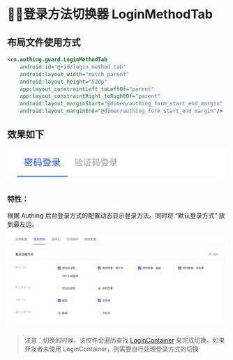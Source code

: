 # 登录方法切换器 LoginMethodTab

## 布局文件使用方式

```xml
<cn.authing.guard.LoginMethodTab
    android:id="@+id/login_method_tab"
    android:layout_width="match_parent"
    android:layout_height="52dp"
    app:layout_constraintLeft_toLeftOf="parent"
    app:layout_constraintRight_toRightOf="parent"
    android:layout_marginStart="@dimen/authing_form_start_end_margin"
    android:layout_marginEnd="@dimen/authing_form_start_end_margin"/>
```

## 效果如下

![](./images/login_method_tab.png)

### 特性：

根据 Authing 后台登录方式的配置动态显示登录方法。同时将 “默认登录方式” 放到最左边。

![](./images/login_methods.png)

>注意：切换的时候，该控件会遍历查找 [LoginContainer](./hc_login_container.md) 来完成切换。如果开发者未使用 LoginContainer，则需要自行处理登录方式的切换

<br>

